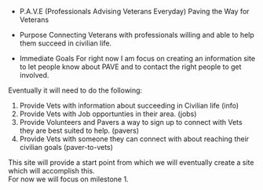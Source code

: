 * P.A.V.E (Professionals Advising Veterans Everyday)
Paving the Way for Veterans

* Purpose 
Connecting Veterans with professionals willing and able to help them succeed in civilian life.  

* Immediate Goals
For right now I am focus on creating an information site to let people know about PAVE and to contact the right people to get involved.  

Eventually it will need to do the following:
1.  Provide Vets with information about succeeding in Civilian life (info)
2.  Provide Vets with Job opportunties in their area. (jobs)
3.  Provide Volunteers and Pavers a way to sign up to connect with Vets they are best suited to help. (pavers)
4.  Provide Vets with someone they can connect with about reaching their civilian goals (paver-to-vets)

 This site will provide a start point from which we will eventually create a site which will accomplish this.  
 For now we will focus on milestone 1. 